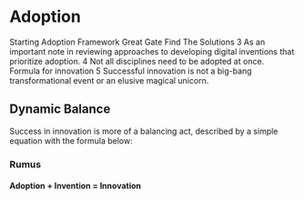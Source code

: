 # Adoption
Starting Adoption Framework Great Gate Find The Solutions 3 As an important note in reviewing approaches to developing digital inventions that prioritize adoption. 4 Not all disciplines need to be adopted at once. Formula for innovation 5 Successful innovation is not a big-bang transformational event or an elusive magical unicorn.
## Dynamic Balance
Success in innovation is more of a balancing act, described by a simple equation with the formula below:
### Rumus
#### Adoption + Invention = Innovation 
